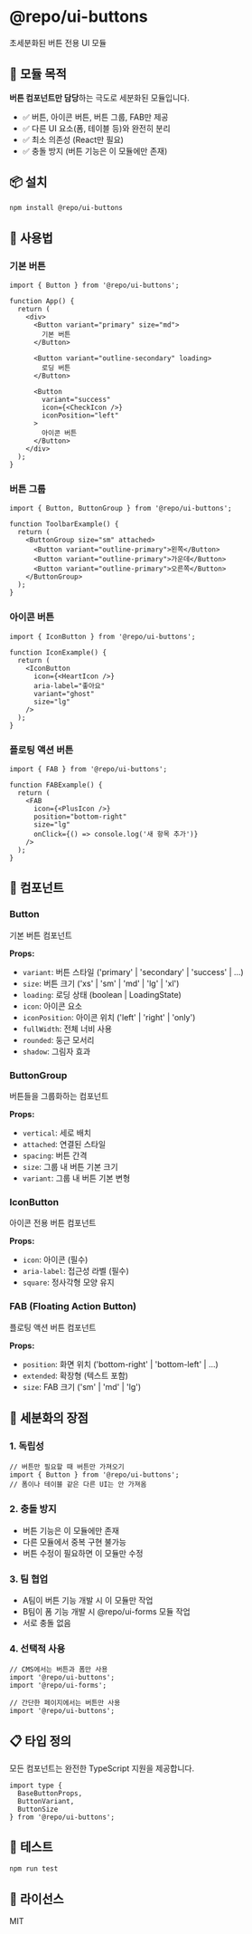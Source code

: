 # @repo/ui-buttons

초세분화된 버튼 전용 UI 모듈

## 🎯 모듈 목적

**버튼 컴포넌트만 담당**하는 극도로 세분화된 모듈입니다.

- ✅ 버튼, 아이콘 버튼, 버튼 그룹, FAB만 제공
- ✅ 다른 UI 요소(폼, 테이블 등)와 완전히 분리
- ✅ 최소 의존성 (React만 필요)
- ✅ 충돌 방지 (버튼 기능은 이 모듈에만 존재)

## 📦 설치

```bash
npm install @repo/ui-buttons
```

## 🚀 사용법

### 기본 버튼

```tsx
import { Button } from '@repo/ui-buttons';

function App() {
  return (
    <div>
      <Button variant="primary" size="md">
        기본 버튼
      </Button>
      
      <Button variant="outline-secondary" loading>
        로딩 버튼
      </Button>
      
      <Button 
        variant="success" 
        icon={<CheckIcon />}
        iconPosition="left"
      >
        아이콘 버튼
      </Button>
    </div>
  );
}
```

### 버튼 그룹

```tsx
import { Button, ButtonGroup } from '@repo/ui-buttons';

function ToolbarExample() {
  return (
    <ButtonGroup size="sm" attached>
      <Button variant="outline-primary">왼쪽</Button>
      <Button variant="outline-primary">가운데</Button>
      <Button variant="outline-primary">오른쪽</Button>
    </ButtonGroup>
  );
}
```

### 아이콘 버튼

```tsx
import { IconButton } from '@repo/ui-buttons';

function IconExample() {
  return (
    <IconButton
      icon={<HeartIcon />}
      aria-label="좋아요"
      variant="ghost"
      size="lg"
    />
  );
}
```

### 플로팅 액션 버튼

```tsx
import { FAB } from '@repo/ui-buttons';

function FABExample() {
  return (
    <FAB
      icon={<PlusIcon />}
      position="bottom-right"
      size="lg"
      onClick={() => console.log('새 항목 추가')}
    />
  );
}
```

## 🎨 컴포넌트

### Button

기본 버튼 컴포넌트

**Props:**
- `variant`: 버튼 스타일 ('primary' | 'secondary' | 'success' | ...)
- `size`: 버튼 크기 ('xs' | 'sm' | 'md' | 'lg' | 'xl')
- `loading`: 로딩 상태 (boolean | LoadingState)
- `icon`: 아이콘 요소
- `iconPosition`: 아이콘 위치 ('left' | 'right' | 'only')
- `fullWidth`: 전체 너비 사용
- `rounded`: 둥근 모서리
- `shadow`: 그림자 효과

### ButtonGroup

버튼들을 그룹화하는 컴포넌트

**Props:**
- `vertical`: 세로 배치
- `attached`: 연결된 스타일
- `spacing`: 버튼 간격
- `size`: 그룹 내 버튼 기본 크기
- `variant`: 그룹 내 버튼 기본 변형

### IconButton

아이콘 전용 버튼 컴포넌트

**Props:**
- `icon`: 아이콘 (필수)
- `aria-label`: 접근성 라벨 (필수)
- `square`: 정사각형 모양 유지

### FAB (Floating Action Button)

플로팅 액션 버튼 컴포넌트

**Props:**
- `position`: 화면 위치 ('bottom-right' | 'bottom-left' | ...)
- `extended`: 확장형 (텍스트 포함)
- `size`: FAB 크기 ('sm' | 'md' | 'lg')

## 🎯 세분화의 장점

### 1. 독립성
```tsx
// 버튼만 필요할 때 버튼만 가져오기
import { Button } from '@repo/ui-buttons';
// 폼이나 테이블 같은 다른 UI는 안 가져옴
```

### 2. 충돌 방지
- 버튼 기능은 이 모듈에만 존재
- 다른 모듈에서 중복 구현 불가능
- 버튼 수정이 필요하면 이 모듈만 수정

### 3. 팀 협업
- A팀이 버튼 기능 개발 시 이 모듈만 작업
- B팀이 폼 기능 개발 시 @repo/ui-forms 모듈 작업
- 서로 충돌 없음

### 4. 선택적 사용
```tsx
// CMS에서는 버튼과 폼만 사용
import '@repo/ui-buttons';
import '@repo/ui-forms';

// 간단한 페이지에서는 버튼만 사용
import '@repo/ui-buttons';
```

## 📋 타입 정의

모든 컴포넌트는 완전한 TypeScript 지원을 제공합니다.

```tsx
import type { 
  BaseButtonProps, 
  ButtonVariant, 
  ButtonSize 
} from '@repo/ui-buttons';
```

## 🧪 테스트

```bash
npm run test
```

## 📄 라이선스

MIT